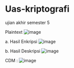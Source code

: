 # Uas-kriptografi
ujian akhir semester 5

Plaintext
![image](https://user-images.githubusercontent.com/121673781/212323440-232a5b95-bea8-4674-8952-ce94195d2c1a.png)

a. Hasil Enkripsi
![image](https://user-images.githubusercontent.com/121673781/212323602-eabd1f82-3e4e-4d38-9b04-0d5ff16c73a8.png)

b. Hasil Deskripsi
![image](https://user-images.githubusercontent.com/121673781/212323679-87fc235f-3f7c-44da-af2d-76144152efbf.png)

CDM :
![image](https://user-images.githubusercontent.com/121673781/212323750-b4cac807-8f20-4b05-9b1d-ba062e08ca53.png)





